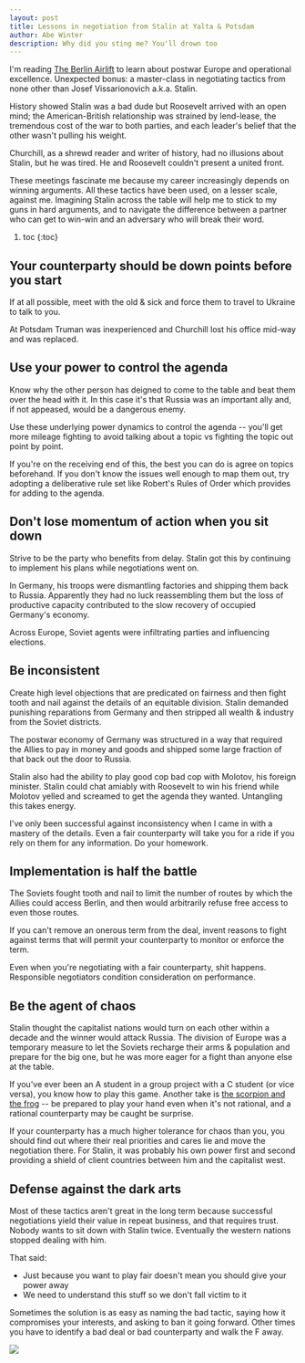 ```yaml
---
layout: post
title: Lessons in negotiation from Stalin at Yalta & Potsdam
author: Abe Winter
description: Why did you sting me? You'll drown too
---
```


I'm reading [The Berlin Airlift](https://www.worldcat.org/search?q=isbn%3A178578255X) to learn about postwar Europe and operational excellence. Unexpected bonus: a master-class in negotiating tactics from none other than Josef Vissarionovich a.k.a. Stalin.

History showed Stalin was a bad dude but Roosevelt arrived with an open mind; the American-British relationship was strained by lend-lease, the tremendous cost of the war to both parties, and each leader's belief that the other wasn't pulling his weight.

Churchill, as a shrewd reader and writer of history, had no illusions about Stalin, but he was tired. He and Roosevelt couldn't present a united front.

These meetings fascinate me because my career increasingly depends on winning arguments. All these tactics have been used, on a lesser scale, against me. Imagining Stalin across the table will help me to stick to my guns in hard arguments, and to navigate the difference between a partner who can get to win-win and an adversary who will break their word.

1. toc
{:toc}

## Your counterparty should be down points before you start

If at all possible, meet with the old & sick and force them to travel to Ukraine to talk to you.

At Potsdam Truman was inexperienced and Churchill lost his office mid-way and was replaced.

## Use your power to control the agenda

Know why the other person has deigned to come to the table and beat them over the head with it. In this case it's that Russia was an important ally and, if not appeased, would be a dangerous enemy.

Use these underlying power dynamics to control the agenda -- you'll get more mileage fighting to avoid talking about a topic vs fighting the topic out point by point.

If you're on the receiving end of this, the best you can do is agree on topics beforehand. If you don't know the issues well enough to map them out, try adopting a deliberative rule set like Robert's Rules of Order which provides for adding to the agenda.

## Don't lose momentum of action when you sit down

Strive to be the party who benefits from delay. Stalin got this by continuing to implement his plans while negotiations went on.

In Germany, his troops were dismantling factories and shipping them back to Russia. Apparently they had no luck reassembling them but the loss of productive capacity contributed to the slow recovery of occupied Germany's economy.

Across Europe, Soviet agents were infiltrating parties and influencing elections.

## Be inconsistent

Create high level objections that are predicated on fairness and then fight tooth and nail against the details of an equitable division. Stalin demanded punishing reparations from Germany and then stripped all wealth & industry from the Soviet districts.

The postwar economy of Germany was structured in a way that required the Allies to pay in money and goods and shipped some large fraction of that back out the door to Russia.

Stalin also had the ability to play good cop bad cop with Molotov, his foreign minister. Stalin could chat amiably with Roosevelt to win his friend while Molotov yelled and screamed to get the agenda they wanted. Untangling this takes energy.

I've only been successful against inconsistency when I came in with a mastery of the details. Even a fair counterparty will take you for a ride if you rely on them for any information. Do your homework.

## Implementation is half the battle

The Soviets fought tooth and nail to limit the number of routes by which the Allies could access Berlin, and then would arbitrarily refuse free access to even those routes.

If you can't remove an onerous term from the deal, invent reasons to fight against terms that will permit your counterparty to monitor or enforce the term.

Even when you're negotiating with a fair counterparty, shit happens. Responsible negotiators condition consideration on performance.

## Be the agent of chaos

Stalin thought the capitalist nations would turn on each other within a decade and the winner would attack Russia. The division of Europe was a temporary measure to let the Soviets recharge their arms & population and prepare for the big one, but he was more eager for a fight than anyone else at the table.

If you've ever been an A student in a group project with a C student (or vice versa), you know how to play this game. Another take is [the scorpion and the frog](https://www.youtube.com/watch?v=AgSxeITKxyw) -- be prepared to play your hand even when it's not rational, and a rational counterparty may be caught be surprise.

If your counterparty has a much higher tolerance for chaos than you, you should find out where their real priorities and cares lie and move the negotiation there. For Stalin, it was probably his own power first and second providing a shield of client countries between him and the capitalist west.

## Defense against the dark arts

Most of these tactics aren't great in the long term because successful negotiations yield their value in repeat business, and that requires trust. Nobody wants to sit down with Stalin twice. Eventually the western nations stopped dealing with him.

That said:

* Just because you want to play fair doesn't mean you should give your power away
* We need to understand this stuff so we don't fall victim to it

Sometimes the solution is as easy as naming the bad tactic, saying how it compromises your interests, and asking to ban it going forward. Other times you have to identify a bad deal or bad counterparty and walk the F away.

<img src="https://anti.style/flatpixel/stalin">
